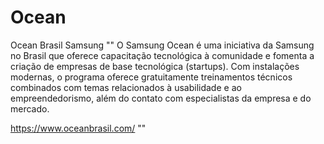 # Ocean
Ocean Brasil Samsung
""
O Samsung Ocean é uma iniciativa da Samsung no Brasil que oferece capacitação tecnológica à comunidade e fomenta a criação de empresas de base tecnológica (startups). 
Com instalações modernas, o programa oferece gratuitamente treinamentos técnicos combinados com temas relacionados à usabilidade e ao empreendedorismo, 
além do contato com especialistas da empresa e do mercado.

https://www.oceanbrasil.com/
""
